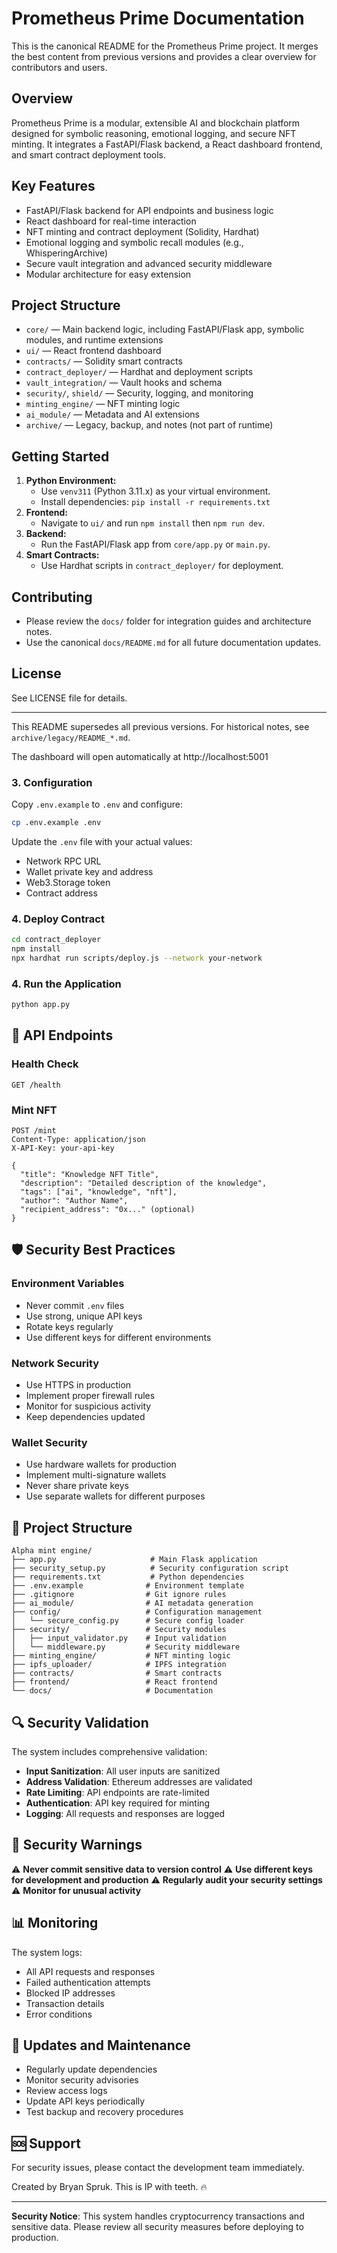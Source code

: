 
# Prometheus Prime Documentation

This is the canonical README for the Prometheus Prime project. It merges the best content from previous versions and provides a clear overview for contributors and users.

## Overview
Prometheus Prime is a modular, extensible AI and blockchain platform designed for symbolic reasoning, emotional logging, and secure NFT minting. It integrates a FastAPI/Flask backend, a React dashboard frontend, and smart contract deployment tools.

## Key Features
- FastAPI/Flask backend for API endpoints and business logic
- React dashboard for real-time interaction
- NFT minting and contract deployment (Solidity, Hardhat)
- Emotional logging and symbolic recall modules (e.g., WhisperingArchive)
- Secure vault integration and advanced security middleware
- Modular architecture for easy extension

## Project Structure
- `core/` — Main backend logic, including FastAPI/Flask app, symbolic modules, and runtime extensions
- `ui/` — React frontend dashboard
- `contracts/` — Solidity smart contracts
- `contract_deployer/` — Hardhat and deployment scripts
- `vault_integration/` — Vault hooks and schema
- `security/`, `shield/` — Security, logging, and monitoring
- `minting_engine/` — NFT minting logic
- `ai_module/` — Metadata and AI extensions
- `archive/` — Legacy, backup, and notes (not part of runtime)

## Getting Started
1. **Python Environment:**
   - Use `venv311` (Python 3.11.x) as your virtual environment.
   - Install dependencies: `pip install -r requirements.txt`
2. **Frontend:**
   - Navigate to `ui/` and run `npm install` then `npm run dev`.
3. **Backend:**
   - Run the FastAPI/Flask app from `core/app.py` or `main.py`.
4. **Smart Contracts:**
   - Use Hardhat scripts in `contract_deployer/` for deployment.

## Contributing
- Please review the `docs/` folder for integration guides and architecture notes.
- Use the canonical `docs/README.md` for all future documentation updates.

## License
See LICENSE file for details.

---
This README supersedes all previous versions. For historical notes, see `archive/legacy/README_*.md`.

The dashboard will open automatically at http://localhost:5001

### 3. Configuration

Copy `.env.example` to `.env` and configure:

```bash
cp .env.example .env
```

Update the `.env` file with your actual values:
- Network RPC URL
- Wallet private key and address
- Web3.Storage token
- Contract address

### 4. Deploy Contract

```bash
cd contract_deployer
npm install
npx hardhat run scripts/deploy.js --network your-network
```

### 4. Run the Application

```bash
python app.py
```

## 🔧 API Endpoints

### Health Check
```
GET /health
```

### Mint NFT
```
POST /mint
Content-Type: application/json
X-API-Key: your-api-key

{
  "title": "Knowledge NFT Title",
  "description": "Detailed description of the knowledge",
  "tags": ["ai", "knowledge", "nft"],
  "author": "Author Name",
  "recipient_address": "0x..." (optional)
}
```

## 🛡️ Security Best Practices

### Environment Variables
- Never commit `.env` files
- Use strong, unique API keys
- Rotate keys regularly
- Use different keys for different environments

### Network Security
- Use HTTPS in production
- Implement proper firewall rules
- Monitor for suspicious activity
- Keep dependencies updated

### Wallet Security
- Use hardware wallets for production
- Implement multi-signature wallets
- Never share private keys
- Use separate wallets for different purposes

## 📁 Project Structure

```
Alpha mint engine/
├── app.py                     # Main Flask application
├── security_setup.py          # Security configuration script
├── requirements.txt           # Python dependencies
├── .env.example              # Environment template
├── .gitignore                # Git ignore rules
├── ai_module/                # AI metadata generation
├── config/                   # Configuration management
│   └── secure_config.py      # Secure config loader
├── security/                 # Security modules
│   ├── input_validator.py    # Input validation
│   └── middleware.py         # Security middleware
├── minting_engine/           # NFT minting logic
├── ipfs_uploader/            # IPFS integration
├── contracts/                # Smart contracts
├── frontend/                 # React frontend
└── docs/                     # Documentation
```

## 🔍 Security Validation

The system includes comprehensive validation:

- **Input Sanitization**: All user inputs are sanitized
- **Address Validation**: Ethereum addresses are validated
- **Rate Limiting**: API endpoints are rate-limited
- **Authentication**: API key required for minting
- **Logging**: All requests and responses are logged

## 🚨 Security Warnings

⚠️ **Never commit sensitive data to version control**
⚠️ **Use different keys for development and production**
⚠️ **Regularly audit your security settings**
⚠️ **Monitor for unusual activity**

## 📊 Monitoring

The system logs:
- All API requests and responses
- Failed authentication attempts
- Blocked IP addresses
- Transaction details
- Error conditions

## 🔄 Updates and Maintenance

- Regularly update dependencies
- Monitor security advisories
- Review access logs
- Update API keys periodically
- Test backup and recovery procedures

## 🆘 Support

For security issues, please contact the development team immediately.

Created by Bryan Spruk. This is IP with teeth. 🔥

---

**Security Notice**: This system handles cryptocurrency transactions and sensitive data. Please review all security measures before deploying to production.